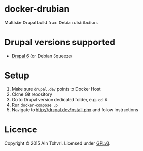 # docker-drubian

Multisite Drupal build from Debian distribution.

# Drupal versions supported

- [Drupal 6](/6) (on Debian Squeeze)

# Setup

1. Make sure `drupal.dev` points to Docker Host
2. Clone Git repository
3. Go to Drupal version dedicated folder, e.g. `cd 6`
4. Run `docker-compose up`
5. Navigate to http://drupal.dev/install.php and follow instructions

# Licence

Copyright © 2015 Ain Tohvri. Licensed under [GPLv3](LICENCE).

